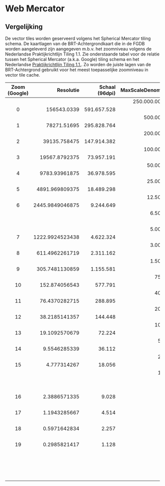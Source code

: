 # Web Mercator 

## Vergelijking

De vector tiles worden geserveerd volgens het Spherical Mercator tiling schema. De kaartlagen van de BRT-Achtergrondkaart die in de FGDB worden aangeleverd zijn aangegeven m.b.v. het zoomniveau volgens de Nederlandse Praktijkrichtlijn Tiling 1.1. Zie onderstaande tabel voor de relatie tussen het Spherical Mercator (a.k.a. Google) tiling schema en het Nederlandse [Praktijkrichtlijn Tiling 1.1.](http://www.geonovum.nl/wegwijzer/standaarden/praktijkrichtlijn-tiling-11). Zo worden de juiste lagen van de BRT-Achtergrond gebruikt voor het meest toepasselijke zoomniveau in vector tile cache.

| Zoom (Google) | Resolutie       | Schaal (96dpi) | MaxScaleDenominator | Zoom (RD) | Resolution | Schaal (96 dpi)|
|:-------------:|----------------:|---------------:|--------------------:|:---------:|-----------:|---------------:|
|               |                 |                | 250.000.000.000     |           |            |                |
| 0             | 156543.0339     | 591.657.528    |                     |           |            |                |
|               |                 |                | 500.000.000         |           |            |                |
| 1             | 78271.51695     | 295.828.764    |                     |           |            |                |
|               |                 |                | 200.000.000         |           |            |                |
| 2             | 39135.758475    | 147.914.382    |                     |           |            |                |
|               |                 |                | 100.000.000         |           |            |                |
| 3             | 19567.8792375   | 73.957.191     |                     |           |            |                |
|               |                 |                | 50.000.000          |           |            |                |
| 4             | 9783.93961875   | 36.978.595     |                     |           |            |                |
|               |                 |                | 25.000.000          |           |            |                |
| 5             | 4891.969809375  | 18.489.298     |                     |           |            |                |
|               |                 |                | 12.500.000          |           |            |                |
| 6             | 2445.9849046875 | 9.244.649      |                     | 0         | 3440.64    | 12.288.000     |
|               |                 |                | 6.500.000           |           |            |                |
|               |                 |                |                     | 1         | 1720.32    | 6.144.000      |
|               |                 |                | 5.000.000           |           |            |                |
| 7             | 1222.9924523438 | 4.622.324      |                     | 2         | 860.16     | 3.072.000      |
|               |                 |                | 3.000.000           |           |            |                |
| 8             | 611.4962261719  | 2.311.162      |                     | 3         | 430.08     | 1.536.000      |
|               |                 |                | 1.500.000           |           |            |                |
| 9             | 305.7481130859  | 1.155.581      |                     | 4         | 215.04     | 768.000        |
|               |                 |                | 750.000             |           |            |                |
| 10            | 152.874056543   | 577.791        |                     |           |            |                |
|               |                 |                | 400.000             |           |            |                |
| 11            | 76.4370282715   | 288.895        |                     | 5         | 107.52     | 384.000        |
|               |                 |                | 200.000             |           |            |                |
| 12            | 38.2185141357   | 144.448        |                     | 6         | 53.76      | 192.000        |
|               |                 |                | 100.000             |           |            |                |
| 13            | 19.1092570679   | 72.224         |                     | 7         | 26.88      | 96.000         |
|               |                 |                | 50.000              |           |            |                |
| 14            | 9.5546285339    | 36.112         |                     | 8         | 13.44      | 48.000         |
|               |                 |                | 25.000              |           |            |                |
| 15            | 4.777314267     | 18.056         |                     | 9         | 6.72       | 24.000         |
|               |                 |                | 12.500              |           |            |                |
|               |                 |                |                     | 10        | 3.36       | 12.000         |
|               |                 |                | 8.000               |           |            |                |
| 16            | 2.3886571335    | 9.028          |                     | 11        | 1.68       | 6.000          |
|               |                 |                | 5.000               |           |            |                |
| 17            | 1.1943285667    | 4.514          |                     | 12        | 0.84       | 3.000          |
|               |                 |                | 2.500               |           |            |                |
| 18            | 0.5971642834    | 2.257          |                     | 13        | 0.42       | 1.500          |
|               |                 |                | 1.250               |           |            |                |
| 19            | 0.2985821417    | 1.128          |                     | 14        | 0.21       | 750            |
|               |                 |                | 500                 |           |            |                |
|               |                 |                |                     | 15        | 0.105      | 375            |
|               |                 |                | 250                 |           |            |                |
|               |                 |                |                     | 16        | 0.0525     | 188            |

